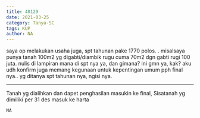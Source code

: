 ```yaml
---
title: 48129
date: 2021-03-25
category: Tanya-SC
tags: KUP
author: NA
---
```


saya op melakukan usaha juga, spt tahunan pake 1770 polos. . misalsaya punya tanah 100m2 yg digabti/diambik rugu cuma 70m2 dgn gabti rugi 100 juta. nulis di lampiran mana di spt nya ya, dan gimana? ini gmn ya, kak? aku udh konfirm juga memang kegunaan untuk kepentingan umum pph final nya.. yg ditanya spt tahunan nya, ngisi nya.

---

Tanah yg dialihkan dan dapet penghasilan masukin ke final, Sisatanah yg dimiliki per 31 des masuk ke harta

`NA`
